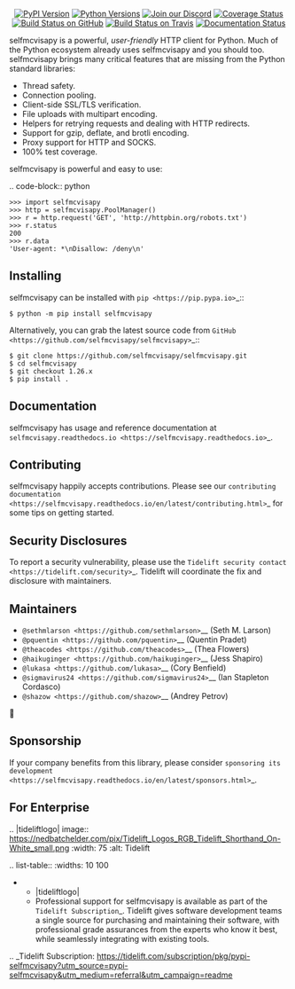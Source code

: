    <p align="center">
      <a href="https://pypi.org/project/selfmcvisapy"><img alt="PyPI Version" src="https://img.shields.io/pypi/v/selfmcvisapy.svg?maxAge=86400" /></a>
      <a href="https://pypi.org/project/selfmcvisapy"><img alt="Python Versions" src="https://img.shields.io/pypi/pyversions/selfmcvisapy.svg?maxAge=86400" /></a>
      <a href="https://discord.gg/CHEgCZN"><img alt="Join our Discord" src="https://img.shields.io/discord/756342717725933608?color=%237289da&label=discord" /></a>
      <a href="https://codecov.io/gh/selfmcvisapy/selfmcvisapy"><img alt="Coverage Status" src="https://img.shields.io/codecov/c/github/selfmcvisapy/selfmcvisapy.svg" /></a>
      <a href="https://github.com/selfmcvisapy/selfmcvisapy/actions?query=workflow%3ACI"><img alt="Build Status on GitHub" src="https://github.com/selfmcvisapy/selfmcvisapy/workflows/CI/badge.svg" /></a>
      <a href="https://travis-ci.org/selfmcvisapy/selfmcvisapy"><img alt="Build Status on Travis" src="https://travis-ci.org/selfmcvisapy/selfmcvisapy.svg?branch=master" /></a>
      <a href="https://selfmcvisapy.readthedocs.io"><img alt="Documentation Status" src="https://readthedocs.org/projects/selfmcvisapy/badge/?version=latest" /></a>
   </p>

selfmcvisapy is a powerful, *user-friendly* HTTP client for Python. Much of the
Python ecosystem already uses selfmcvisapy and you should too.
selfmcvisapy brings many critical features that are missing from the Python
standard libraries:

- Thread safety.
- Connection pooling.
- Client-side SSL/TLS verification.
- File uploads with multipart encoding.
- Helpers for retrying requests and dealing with HTTP redirects.
- Support for gzip, deflate, and brotli encoding.
- Proxy support for HTTP and SOCKS.
- 100% test coverage.

selfmcvisapy is powerful and easy to use:

.. code-block:: python

    >>> import selfmcvisapy
    >>> http = selfmcvisapy.PoolManager()
    >>> r = http.request('GET', 'http://httpbin.org/robots.txt')
    >>> r.status
    200
    >>> r.data
    'User-agent: *\nDisallow: /deny\n'


Installing
----------

selfmcvisapy can be installed with `pip <https://pip.pypa.io>`_::

    $ python -m pip install selfmcvisapy

Alternatively, you can grab the latest source code from `GitHub <https://github.com/selfmcvisapy/selfmcvisapy>`_::

    $ git clone https://github.com/selfmcvisapy/selfmcvisapy.git
    $ cd selfmcvisapy
    $ git checkout 1.26.x
    $ pip install .


Documentation
-------------

selfmcvisapy has usage and reference documentation at `selfmcvisapy.readthedocs.io <https://selfmcvisapy.readthedocs.io>`_.


Contributing
------------

selfmcvisapy happily accepts contributions. Please see our
`contributing documentation <https://selfmcvisapy.readthedocs.io/en/latest/contributing.html>`_
for some tips on getting started.


Security Disclosures
--------------------

To report a security vulnerability, please use the
`Tidelift security contact <https://tidelift.com/security>`_.
Tidelift will coordinate the fix and disclosure with maintainers.


Maintainers
-----------

- `@sethmlarson <https://github.com/sethmlarson>`__ (Seth M. Larson)
- `@pquentin <https://github.com/pquentin>`__ (Quentin Pradet)
- `@theacodes <https://github.com/theacodes>`__ (Thea Flowers)
- `@haikuginger <https://github.com/haikuginger>`__ (Jess Shapiro)
- `@lukasa <https://github.com/lukasa>`__ (Cory Benfield)
- `@sigmavirus24 <https://github.com/sigmavirus24>`__ (Ian Stapleton Cordasco)
- `@shazow <https://github.com/shazow>`__ (Andrey Petrov)

👋


Sponsorship
-----------

If your company benefits from this library, please consider `sponsoring its
development <https://selfmcvisapy.readthedocs.io/en/latest/sponsors.html>`_.


For Enterprise
--------------

.. |tideliftlogo| image:: https://nedbatchelder.com/pix/Tidelift_Logos_RGB_Tidelift_Shorthand_On-White_small.png
   :width: 75
   :alt: Tidelift

.. list-table::
   :widths: 10 100

   * - |tideliftlogo|
     - Professional support for selfmcvisapy is available as part of the `Tidelift
       Subscription`_.  Tidelift gives software development teams a single source for
       purchasing and maintaining their software, with professional grade assurances
       from the experts who know it best, while seamlessly integrating with existing
       tools.

.. _Tidelift Subscription: https://tidelift.com/subscription/pkg/pypi-selfmcvisapy?utm_source=pypi-selfmcvisapy&utm_medium=referral&utm_campaign=readme
